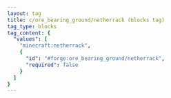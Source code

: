 ```yaml
---
layout: tag
title: c/ore_bearing_ground/netherrack (blocks tag)
tag_type: blocks
tag_content: {
  "values": [
    "minecraft:netherrack",
    {
      "id": "#forge:ore_bearing_ground/netherrack",
      "required": false
    }
  ]
}
---
```


